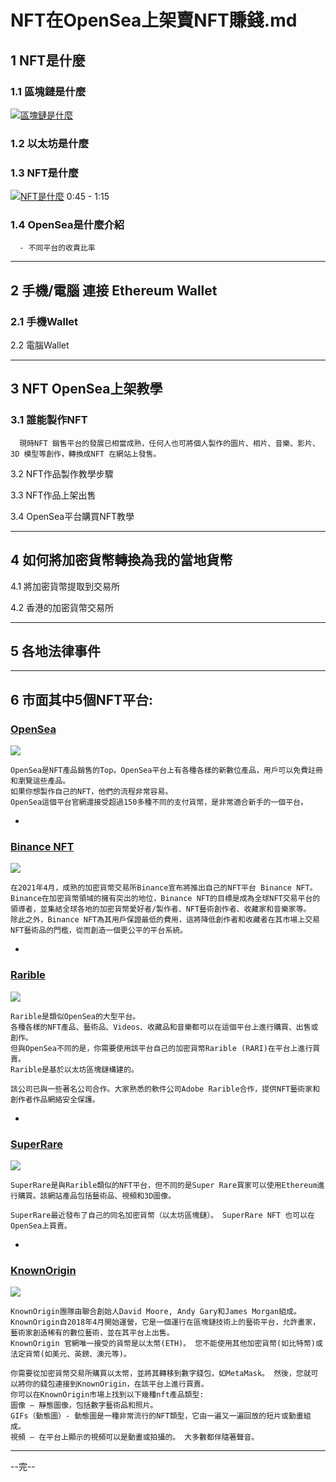 

# NFT在OpenSea上架賣NFT賺錢.md


## 1 NFT是什麼
  
  
  ### 1.1  區塊鏈是什麼
  
   [![區塊鏈是什麼](https://img.youtube.com/vi/u0paxAJVrNc/0.jpg)](https://www.youtube.com/watch?v=u0paxAJVrNc?t=204)
  
  ### 1.2 以太坊是什麼
  
  
  ### 1.3 NFT是什麼
  
   [![NFT是什麼](https://img.youtube.com/vi/ZYou8GorD4M/0.jpg)](https://youtu.be/ZYou8GorD4M?t=45)
   0:45 - 1:15
  
  
  ### 1.4 OpenSea是什麼介紹
  
      - 不同平台的收貴比率

---


## 2 手機/電腦 連接 Ethereum Wallet

  ### 2.1 手機Wallet
  
  2.2 電腦Wallet

---

## 3 NFT OpenSea上架教學

  ### 3.1 誰能製作NFT
  
      現時NFT 銷售平台的發展已相當成熟，任何人也可將個人製作的圖片、相片、音樂、影片、3D 模型等創作，轉換成NFT 在網站上發售。

  3.2 NFT作品製作教學步驟
  
  3.3 NFT作品上架出售
  
  3.4 OpenSea平台購買NFT教學
  
---

## 4 如何將加密貨幣轉換為我的當地貨幣
  
  4.1 將加密貨幣提取到交易所
  
  4.2 香港的加密貨幣交易所

---

## 5 各地法律事件

---

## 6 市面其中5個NFT平台:

### [OpenSea](https://opensea.io/)
  
  <img src="https://prjewel.com/wp-content/uploads/2022/02/opensea-%E5%AE%98%E7%B6%B2.jpg" />
  
    OpenSea是NFT產品銷售的Top。OpenSea平台上有各種各樣的新數位產品，用戶可以免費註冊和瀏覽這些產品。 
    如果你想製作自己的NFT，他們的流程非常容易。
    OpenSea這個平台官網還接受超過150多種不同的支付貨幣，是非常適合新手的一個平台。

-

### [Binance NFT](https://www.binance.com/en/nft/home)

  <img src="https://prjewel.com/wp-content/uploads/2022/02/binance-nft-%E5%B9%B3%E5%8F%B0.jpg" />

    在2021年4月，成熟的加密貨幣交易所Binance宣布將推出自己的NFT平台 Binance NFT。
    Binance在加密貨幣領域的擁有突出的地位，Binance NFT的目標是成為全球NFT交易平台的領導者，並集結全球各地的加密貨幣愛好者/製作者、NFT藝術創作者、收藏家和音樂家等。
    除此之外，Binance NFT為其用戶保證最低的費用，這將降低創作者和收藏者在其市場上交易NFT藝術品的門檻，從而創造一個更公平的平台系統。

-

### [Rarible](https://rarible.com/)

  <img src="https://prjewel.com/wp-content/uploads/2022/02/rarible%E4%BB%8B%E7%B4%B9.jpg" />

    Rarible是類似OpenSea的大型平台。 
    各種各樣的NFT產品、藝術品、Videos、收藏品和音樂都可以在這個平台上進行購買、出售或創作。 
    但與OpenSea不同的是，你需要使用該平台自己的加密貨幣Rarible (RARI)在平台上進行買賣。
    Rarible是基於以太坊區塊鏈構建的。

    該公司已與一些著名公司合作。大家熟悉的軟件公司Adobe Rarible合作，提供NFT藝術家和創作者作品網絡安全保護。

-

### [SuperRare](https://superrare.com/)

  <img src="https://prjewel.com/wp-content/uploads/2022/02/super-rare%E4%BB%8B%E7%B4%B9.jpg" />
  
    SuperRare是與Rarible類似的NFT平台，但不同的是Super Rare買家可以使用Ethereum進行購買。該網站產品包括藝術品、視頻和3D圖像。

    SuperRare最近發布了自己的同名加密貨幣（以太坊區塊鏈）。 SuperRare NFT 也可以在OpenSea上買賣。

-

### [KnownOrigin](https://knownorigin.io/)

  <img src="https://prjewel.com/wp-content/uploads/2022/02/knownorigin.jpg" />
 
    KnownOrigin團隊由聯合創始人David Moore, Andy Gary和James Morgan組成。
    KnownOrigin自2018年4月開始運營，它是一個運行在區塊鏈技術上的藝術平台，允許畫家，藝術家創造稀有的數位藝術，並在其平台上出售。
    KnownOrigin 官網唯一接受的貨幣是以太幣(ETH)。 您不能使用其他加密貨幣(如比特幣)或法定貨幣(如美元、英鎊、澳元等)。
    
    你需要從加密貨幣交易所購買以太幣，並將其轉移到數字錢包，如MetaMask。 然後，您就可以將你的錢包連接到KnownOrigin，在該平台上進行買賣。
    你可以在KnownOrigin市場上找到以下幾種nft產品類型:
    圖像 – 靜態圖像，包括數字藝術品和照片。
    GIFs（動態圖）- 動態圖是一種非常流行的NFT類型，它由一遍又一遍回放的短片或動畫組成。
    視頻 – 在平台上顯示的視頻可以是動畫或拍攝的。 大多數都伴隨著聲音。

 
---

--完--
